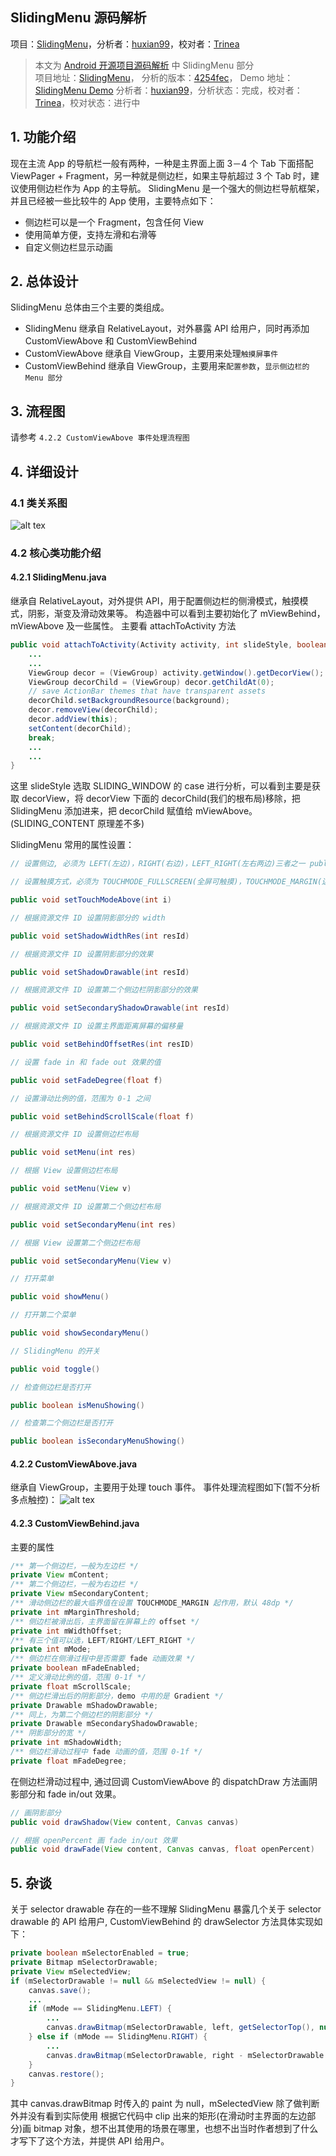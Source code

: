 ## SlidingMenu 源码解析

项目：[SlidingMenu](https://github.com/jfeinstein10/SlidingMenu)，分析者：[huxian99](https://github.com/huxian99)，校对者：[Trinea](https://github.com/Trinea)

> 本文为 [Android 开源项目源码解析](http://a.codekk.com/) 中 SlidingMenu 部分  
> 项目地址：[SlidingMenu](https://github.com/jfeinstein10/SlidingMenu)，  分析的版本：[4254fec](https://github.com/jfeinstein10/SlidingMenu/commit/4254feca3ece9397cd501921ee733f19ea0fdad8)，  Demo 地址：[SlidingMenu Demo](https://github.com/aosp-exchange-group/android-open-project-demo/tree/master/sliding-menu-demo)
> 分析者：[huxian99](https://github.com/huxian99)，分析状态：完成，校对者：[Trinea](https://github.com/trinea)，校对状态：进行中

## 1. 功能介绍

现在主流 App 的导航栏一般有两种，一种是主界面上面 3－4 个 Tab 下面搭配 ViewPager + Fragment，另一种就是侧边栏，如果主导航超过 3 个 Tab 时，建议使用侧边栏作为 App 的主导航。
SlidingMenu 是一个强大的侧边栏导航框架，并且已经被一些比较牛的 App 使用，主要特点如下：

- 侧边栏可以是一个 Fragment，包含任何 View
- 使用简单方便，支持左滑和右滑等
- 自定义侧边栏显示动画

## 2. 总体设计

SlidingMenu 总体由三个主要的类组成。

- SlidingMenu 继承自 RelativeLayout，对外暴露 API 给用户，同时再添加 CustomViewAbove 和 CustomViewBehind
- CustomViewAbove 继承自 ViewGroup，主要用来处理`触摸屏事件`
- CustomViewBehind 继承自 ViewGroup，主要用来`配置参数`，`显示侧边栏的 Menu 部分`

## 3. 流程图

请参考 `4.2.2 CustomViewAbove 事件处理流程图`

## 4. 详细设计

### 4.1 类关系图

![alt tex](https://raw.githubusercontent.com/android-cn/android-open-project-analysis/master/view/menu/sliding-menu/image/SlidingMenu.png)

### 4.2 核心类功能介绍

#### 4.2.1 SlidingMenu.java

继承自 RelativeLayout，对外提供 API，用于配置侧边栏的侧滑模式，触摸模式，阴影，渐变及滑动效果等。
构造器中可以看到主要初始化了 mViewBehind，mViewAbove 及一些属性。
主要看 attachToActivity 方法

```java
public void attachToActivity(Activity activity, int slideStyle, boolean actionbarOverlay) {
    ...
    ...
    ViewGroup decor = (ViewGroup) activity.getWindow().getDecorView();
    ViewGroup decorChild = (ViewGroup) decor.getChildAt(0);
    // save ActionBar themes that have transparent assets
    decorChild.setBackgroundResource(background);
    decor.removeView(decorChild);
    decor.addView(this);
    setContent(decorChild);
    break;
    ...
    ...
}
```

这里 slideStyle 选取 SLIDING_WINDOW 的 case 进行分析，可以看到主要是获取 decorView，将 decorView 下面的 decorChild(我们的根布局)移除，把 SlidingMenu 添加进来，把 decorChild 赋值给 mViewAbove。
(SLIDING_CONTENT 原理差不多)

SlidingMenu 常用的属性设置：

```java
// 设置侧边, 必须为 LEFT(左边)，RIGHT(右边)，LEFT_RIGHT(左右两边)三者之一 public void setMode(int mode)

// 设置触摸方式，必须为 TOUCHMODE_FULLSCREEN(全屏可触摸)，TOUCHMODE_MARGIN(边缘可触摸)，默认 48dp, TOUCHMODE_NONE(不可触摸)三者之一

public void setTouchModeAbove(int i)

// 根据资源文件 ID 设置阴影部分的 width

public void setShadowWidthRes(int resId)

// 根据资源文件 ID 设置阴影部分的效果

public void setShadowDrawable(int resId)

// 根据资源文件 ID 设置第二个侧边栏阴影部分的效果

public void setSecondaryShadowDrawable(int resId)

// 根据资源文件 ID 设置主界面距离屏幕的偏移量

public void setBehindOffsetRes(int resID)

// 设置 fade in 和 fade out 效果的值

public void setFadeDegree(float f)

// 设置滑动比例的值，范围为 0-1 之间

public void setBehindScrollScale(float f)

// 根据资源文件 ID 设置侧边栏布局

public void setMenu(int res)

// 根据 View 设置侧边栏布局

public void setMenu(View v)

// 根据资源文件 ID 设置第二个侧边栏布局

public void setSecondaryMenu(int res)

// 根据 View 设置第二个侧边栏布局

public void setSecondaryMenu(View v)

// 打开菜单

public void showMenu()

// 打开第二个菜单

public void showSecondaryMenu()

// SlidingMenu 的开关

public void toggle()

// 检查侧边栏是否打开

public boolean isMenuShowing()

// 检查第二个侧边栏是否打开

public boolean isSecondaryMenuShowing()
```

#### 4.2.2 CustomViewAbove.java

继承自 ViewGroup，主要用于处理 touch 事件。
事件处理流程图如下(暂不分析多点触控)：
![alt tex](https://raw.githubusercontent.com/android-cn/android-open-project-analysis/master/view/menu/sliding-menu/image/touch_event.jpg)

#### 4.2.3 CustomViewBehind.java

主要的属性

```java
/** 第一个侧边栏，一般为左边栏 */  
private View mContent;
/** 第二个侧边栏，一般为右边栏 */  
private View mSecondaryContent;  
/** 滑动侧边栏的最大临界值在设置 TOUCHMODE_MARGIN 起作用，默认 48dp */  
private int mMarginThreshold;  
/** 侧边栏被滑出后，主界面留在屏幕上的 offset */  
private int mWidthOffset;  
/** 有三个值可以选，LEFT/RIGHT/LEFT_RIGHT */  
private int mMode;  
/** 侧边栏在侧滑过程中是否需要 fade 动画效果 */  
private boolean mFadeEnabled;  
/** 定义滑动比例的值，范围 0-1f */  
private float mScrollScale;  
/** 侧边栏滑出后的阴影部分，demo 中用的是 Gradient */  
private Drawable mShadowDrawable;  
/** 同上，为第二个侧边栏的阴影部分 */  
private Drawable mSecondaryShadowDrawable;  
/** 阴影部分的宽 */  
private int mShadowWidth;  
/** 侧边栏滑动过程中 fade 动画的值，范围 0-1f */  
private float mFadeDegree;
```

在侧边栏滑动过程中, 通过回调 CustomViewAbove 的 dispatchDraw 方法画阴影部分和 fade in/out 效果。

```java
// 画阴影部分
public void drawShadow(View content, Canvas canvas)

// 根据 openPercent 画 fade in/out 效果
public void drawFade(View content, Canvas canvas, float openPercent)
```

## 5. 杂谈

关于 selector drawable 存在的一些不理解 SlidingMenu 暴露几个关于 selector drawable 的 API 给用户, CustomViewBehind 的 drawSelector 方法具体实现如下：

```java
private boolean mSelectorEnabled = true;  
private Bitmap mSelectorDrawable;  
private View mSelectedView;  
if (mSelectorDrawable != null && mSelectedView != null) {
    canvas.save();
    ...
    if (mMode == SlidingMenu.LEFT) {
        ...
        canvas.drawBitmap(mSelectorDrawable, left, getSelectorTop(), null);     
    } else if (mMode == SlidingMenu.RIGHT) {
        ...
        canvas.drawBitmap(mSelectorDrawable, right - mSelectorDrawable.getWidth(), getSelectorTop(), null);
    }
    canvas.restore();
}
```

其中 canvas.drawBitmap 时传入的 paint 为 null，mSelectedView 除了做判断外并没有看到实际使用 根据它代码中 clip 出来的矩形(在滑动时主界面的左边部分)画 bitmap 对象，想不出其使用的场景在哪里，也想不出当时作者想到了什么才写下了这个方法，并提供 API 给用户。